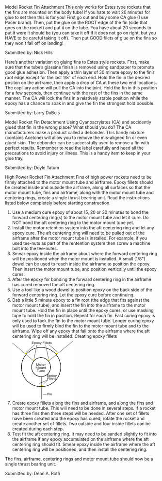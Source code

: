 Model Rocket Fin Attachment This only works for Estes type rockets that the fins are mounted on the body tube! If you hate to wait 20 minutes for glue to set then this is for you! First go out and buy some CA glue (I use Pacer brand). Then, put the glue on the ROOT edge of the fin (side that goes on the rocket) and put it on the tube. You have about 20 seconds to put it were it should be (you can take it off if it does not go on right, but you HAVE to be careful taking it off). Then put GOOD filets of glue on the fins so they won`t fall off on landing!

Submitted by: Nick Hills

Here’s another variation on gluing fins to Estes style rockets. First, make sure that the tube’s glassine finish is removed using sandpaper to promote good glue adhesion. Then apply a thin layer of 30 minute epoxy to the fin’s root edge except for the last 1/8” of each end. Hold the fin in the desired positon on the airframe, then apply a drop of CA at these two end locations. The capillary action will pull the CA into the joint. Hold the fin in this position for a few seconds, then continue with the rest of the fins in the same manner. The CA will lock the fins in a relatively stable position while the epoxy has a chance to soak in and give the fin the strongest hold possible.

Submitted by: Larry DuBois

Model Rocket Fin Detachment Using Cyanoacrylates (CA) and accidently glued that fin in the wrong place? What should you do? The CA manufacturers make a product called a debonder. This handy mixture (contains Acetone) will allow you to remove the mis-aligned fin or even glued skin. The debonder can be successfully used to remove a fin with perfect results. Remember to read the label carefully and heed all the precautions to avoid injury or illness. This is a handy item to keep in your glue tray.

Submitted by: Doyle Tatum

High Power Rocket Fin Attachment Fins of high power rockets need to be firmly attached to the motor mount tube and airframe. Epoxy fillets should be created inside and outside the airframe, along all surfaces so that the motor mount tube, fins and airframe, along with the motor mount tube and centering rings, create a single thrust bearing unit. Read the instructions listed below completely before starting construction.

1. Use a medium cure epoxy of about 15, 20 or 30 minutes to bond the forward centering ring(s) to the motor mount tube and let it cure. Do NOT bond the aft centering ring to the motor mount tube yet.
2. Install the motor retention system into the aft centering ring and let any epoxy cure. The aft centering ring will need to be pulled out of the airframe after the motor mount tube is installed. For example, if you used tee-nuts as part of the rentention system then screw a machine bolt into the tee-nutes.
3. Smear epoxy inside the airframe about where the forward centering ring will be positioned when the motor mount is installed. A small (1/8") dowel can be used to reach inside the airframe to position the epoxy. Then insert the motor mount tube, and position vertically until the epoxy cures.
4. After the epoxy for bonding the forward centering ring in the airframe has cured removed the aft centering ring.
5. Use a tool like a wood dowel to position epoxy on the back side of the forward centering ring. Let the epoxy cure before continuing.
6. Dab a little 5 minute epoxy to a fin root (the edge that fits against the motor mount tube), and insert the fin into the airframe to the motor mount tube. Hold the fin in place until the epoxy cures, or use masking tape to hold the fin in position. Repeat for each fin. Fast curing epoxy is only used to tack the fin to the motor mount tube. Longer curing epoxy will be used to firmly bind the fin to the motor mount tube and to the airframe. Wipe off any epoxy that fall onto the airframe where the aft centering ring will be installed. Creating epoxy fillets ![](/images/construction_fins_hpr.gif)
7. Create epoxy fillets along the fins and airframe, and along the fins and motor mount tube. This will need to be done in several steps. If a rocket has three fins then three steps will be needed. After one set of fillets have been created and the epoxy has cured, rotate the rocket and create another set of fillets. Two outside and four inside fillets can be created during each step.
8. Test fit the aft centering ring. It may need to be sanded slightly to fit into the airframe if any epoxy accumulated on the airframe where the aft centering ring should fit. Smear epoxy inside the airframe where the aft centering ring will be positioned, and then install the centering ring.

The fins, airframe, centering rings and motor mount tube should now be a single thrust bearing unit.

Submitted by: Dean A. Roth

